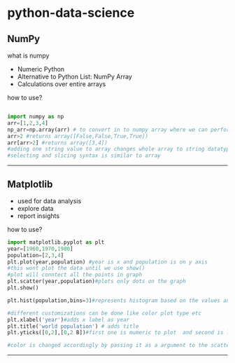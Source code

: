 # python-data-science

## NumPy
what is numpy
- Numeric Python
- Alternative to Python List: NumPy Array 
- Calculations over entire arrays 


how to use?

```python

import numpy as np 
arr=[1,2,3,4]
np_arr=np.array(arr) # to convert in to numpy array where we can perform calculations over entire array
arr>2 #returns array([False,False,True,True])
arr[arr>2] #returns array([3,4])
#adding one string value to array changes whole array to string datatype 
#selecting and slicing syntax is similar to array 
```

---

## Matplotlib

- used for data analysis
- explore data
- report insights

 how to use?

```python
import matplotlib.pyplot as plt
year=[1960,1970,1980]
population=[2,3,4]
plt.plot(year,population) #year is x and population is on y axis
#this wont plot the data until we use show()
#plot will conntect all the points in graph 
plt.scatter(year,population)#plots only dots on the graph 
plt.show()

plt.hist(population,bins=3)#represents histogram based on the values and divides according to bins

#different customizations can be done like color plot type etc
plt.xlabel('year')#adds x label as year 
plt.title('world population') # adds title
plt.yticks([0,2],[0,2 B])#first one is mumeric to plot  and second is label for representation 

#color is changed accordingly by passing it as a argument to the scatter or plot etc.
```
---

